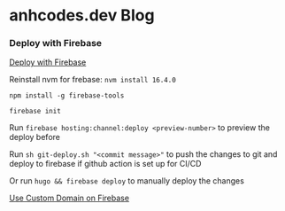 # anhcodes.dev Blog

### Deploy with Firebase

[Deploy with Firebase](https://gohugo.io/hosting-and-deployment/hosting-on-firebase/)

Reinstall nvm for frebase: `nvm install 16.4.0`

`npm install -g firebase-tools`

`firebase init`

Run `firebase hosting:channel:deploy <preview-number>` to preview the deploy before 

Run `sh git-deploy.sh "<commit message>"` to push the changes to git and deploy to firebase if github action is set up for CI/CD

Or run `hugo && firebase deploy` to manually deploy the changes 

[Use Custom Domain on Firebase](https://support.google.com/domains/answer/12081987?hl=en)

